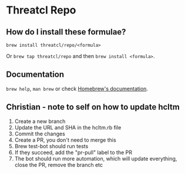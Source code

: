 # Threatcl Repo

## How do I install these formulae?

`brew install threatcl/repo/<formula>`

Or `brew tap threatcl/repo` and then `brew install <formula>`.

## Documentation

`brew help`, `man brew` or check [Homebrew's documentation](https://docs.brew.sh).

## Christian - note to self on how to update hcltm

1. Create a new branch
2. Update the URL and SHA in the hcltm.rb file
3. Commit the changes
4. Create a PR, you don't need to merge this
5. Brew test-bot should run tests
6. If they succeed, add the "pr-pull" label to the PR
7. The bot should run more automation, which will update everything, close the PR, remove the branch etc


